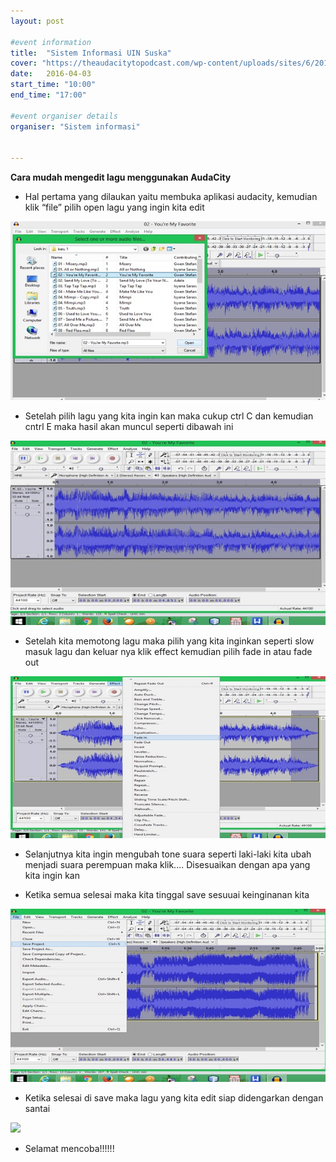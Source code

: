 ```yaml
---
layout: post

#event information
title:  "Sistem Informasi UIN Suska"
cover: "https://theaudacitytopodcast.com/wp-content/uploads/sites/6/2013/02/Audacity-image-600x337.jpg"
date:   2016-04-03
start_time: "10:00"
end_time: "17:00"

#event organiser details
organiser: "Sistem informasi"


---
```

**Cara mudah mengedit lagu menggunakan AudaCity**

- Hal pertama yang dilaukan yaitu membuka aplikasi audacity, kemudian klik “file” 	pilih open lagu yang ingin kita edit

<img src="/img/1.jpg" ></img>

- Setelah pilih lagu yang kita ingin kan maka cukup ctrl C dan kemudian cntrl E maka hasil akan muncul seperti dibawah ini

<img src="/img/2.jpg" ></img>

- Setelah kita memotong lagu maka pilih yang kita inginkan seperti slow masuk lagu dan keluar nya klik effect kemudian pilih fade in atau fade out

<img src="/img/3.jpg" ></img>

- Selanjutnya kita ingin mengubah tone suara seperti laki-laki kita ubah menjadi suara perempuan maka klik.... Disesuaikan dengan apa yang kita ingin kan

- Ketika semua selesai maka kita tinggal save sesuuai keinginanan kita

<img src="img/4.jpg" ></img>

- Ketika selesai di save maka lagu yang kita edit siap didengarkan dengan santai

<img src="img/5.jpg" ></img>

- Selamat mencoba!!!!!!
